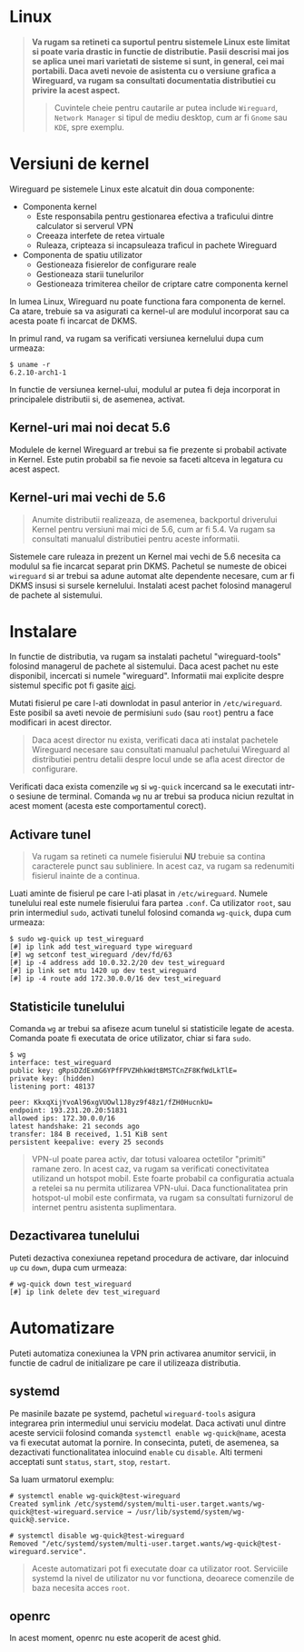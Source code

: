 # Linux

> **Va rugam sa retineti ca suportul pentru sistemele Linux este limitat si poate varia drastic in functie de distributie. Pasii descrisi mai jos se aplica unei mari varietati de sisteme si sunt, in general, cei mai portabili. Daca aveti nevoie de asistenta cu o versiune grafica a Wireguard, va rugam sa consultati documentatia distributiei cu privire la acest aspect.**
>> Cuvintele cheie pentru cautarile ar putea include `Wireguard`, `Network Manager` si tipul de mediu desktop, cum ar fi `Gnome` sau `KDE`, spre exemplu.
# Versiuni de kernel

Wireguard pe sistemele Linux este alcatuit din doua componente: 

- Componenta kernel
	- Este responsabila pentru gestionarea efectiva a traficului dintre calculator si serverul VPN
	- Creeaza interfete de retea virtuale
	- Ruleaza, cripteaza si incapsuleaza traficul in pachete Wireguard
- Componenta de spatiu utilizator
	- Gestioneaza fisierelor de configurare reale
	- Gestioneaza starii tunelurilor
    - Gestioneaza trimiterea cheilor de criptare catre componenta kernel

In lumea Linux, Wireguard nu poate functiona fara componenta de kernel. Ca atare, trebuie sa va asigurati ca kernel-ul are modulul incorporat sau ca acesta poate fi incarcat de DKMS. 

In primul rand, va rugam sa verificati versiunea kernelului dupa cum urmeaza:

	$ uname -r
	6.2.10-arch1-1


In functie de versiunea kernel-ului, modulul ar putea fi deja incorporat in principalele distributii si, de asemenea, activat.

## Kernel-uri mai noi decat 5.6

Modulele de kernel Wireguard ar trebui sa fie prezente si probabil activate in Kernel. Este putin probabil sa fie nevoie sa faceti altceva in legatura cu acest aspect.

## Kernel-uri mai vechi de 5.6

> Anumite distributii realizeaza, de asemenea, backportul driverului Kernel pentru versiuni mai mici de 5.6, cum ar fi 5.4. Va rugam sa consultati manualul distributiei pentru aceste informatii.

Sistemele care ruleaza in prezent un Kernel mai vechi de 5.6 necesita ca modulul sa fie incarcat separat prin DKMS. Pachetul se numeste de obicei `wireguard` si ar trebui sa adune automat alte dependente necesare, cum ar fi DKMS insusi si sursele kernelului. Instalati acest pachet folosind managerul de pachete al sistemului.

# Instalare

In functie de distributia, va rugam sa instalati pachetul "wireguard-tools" folosind managerul de pachete al sistemului. Daca acest pachet nu este disponibil, incercati si numele "wireguard". Informatii mai explicite despre sistemul specific pot fi gasite [aici](https://www.wireguard.com/install).

Mutati fisierul pe care l-ati downlodat in pasul anterior in `/etc/wireguard`. Este posibil sa aveti nevoie de permisiuni `sudo` (sau `root`) pentru a face modificari in acest director. 

> Daca acest director nu exista, verificati daca ati instalat pachetele Wireguard necesare sau consultati manualul pachetului Wireguard al distributiei pentru detalii despre locul unde se afla acest director de configurare.

Verificati daca exista comenzile `wg` si `wg-quick` incercand sa le executati intr-o sesiune de terminal. Comanda `wg` nu ar trebui sa produca niciun rezultat in acest moment (acesta este comportamentul corect).

## Activare tunel

> Va rugam sa retineti ca numele fisierului **NU** trebuie sa contina caracterele punct sau subliniere. In acest caz, va rugam sa redenumiti fisierul inainte de a continua.

Luati aminte de fisierul pe care l-ati plasat in `/etc/wireguard`. Numele tunelului real este numele fisierului fara partea `.conf`. Ca utilizator `root`, sau prin intermediul `sudo`, activati tunelul folosind comanda `wg-quick`, dupa cum urmeaza:

	$ sudo wg-quick up test_wireguard
	[#] ip link add test_wireguard type wireguard
	[#] wg setconf test_wireguard /dev/fd/63
	[#] ip -4 address add 10.0.32.2/20 dev test_wireguard
	[#] ip link set mtu 1420 up dev test_wireguard
	[#] ip -4 route add 172.30.0.0/16 dev test_wireguard

## Statisticile tunelului
Comanda `wg` ar trebui sa afiseze acum tunelul si statisticile legate de acesta. Comanda poate fi executata de orice utilizator, chiar si fara `sudo`.

	$ wg
	interface: test_wireguard
	public key: gRpsDZdExmG6YPfFPVZHhkWdtBMSTCnZF8KfWdLkTlE=
	private key: (hidden)
	listening port: 48137

	peer: KkxqXijYvoAl96xgVUOwl1J8yz9f48z1/fZH0HucnkU=
	endpoint: 193.231.20.20:51831
	allowed ips: 172.30.0.0/16
	latest handshake: 21 seconds ago
	transfer: 184 B received, 1.51 KiB sent
	persistent keepalive: every 25 seconds

> VPN-ul poate parea activ, dar totusi valoarea octetilor "primiti" ramane zero. In acest caz, va rugam sa verificati conectivitatea utilizand un hotspot mobil. Este foarte probabil ca configuratia actuala a retelei sa nu permita utilizarea VPN-ului. Daca functionalitatea prin hotspot-ul mobil este confirmata, va rugam sa consultati furnizorul de internet pentru asistenta suplimentara.

## Dezactivarea tunelului

Puteti dezactiva conexiunea repetand procedura de activare, dar inlocuind `up` cu `down`, dupa cum urmeaza:

	# wg-quick down test_wireguard
	[#] ip link delete dev test_wireguard

# Automatizare

Puteti automatiza conexiunea la VPN prin activarea anumitor servicii, in functie de cadrul de initializare pe care il utilizeaza distributia.

## systemd

Pe masinile bazate pe systemd, pachetul `wireguard-tools` asigura integrarea prin intermediul unui serviciu modelat. Daca activati unul dintre aceste servicii folosind comanda `systemctl enable wg-quick@name`, acesta va fi executat automat la pornire. In consecinta, puteti, de asemenea, sa dezactivati functionalitatea inlocuind `enable` cu `disable`. Alti termeni acceptati sunt `status`, `start`, `stop`, `restart`. 

Sa luam urmatorul exemplu:

	# systemctl enable wg-quick@test-wireguard
	Created symlink /etc/systemd/system/multi-user.target.wants/wg-quick@test-wireguard.service → /usr/lib/systemd/system/wg-quick@.service.

	# systemctl disable wg-quick@test-wireguard
	Removed "/etc/systemd/system/multi-user.target.wants/wg-quick@test-wireguard.service".

> Aceste automatizari pot fi executate doar ca utilizator root. Serviciile systemd la nivel de utilizator nu vor functiona, deoarece comenzile de baza necesita acces `root`.

## openrc

In acest moment, openrc nu este acoperit de acest ghid.




